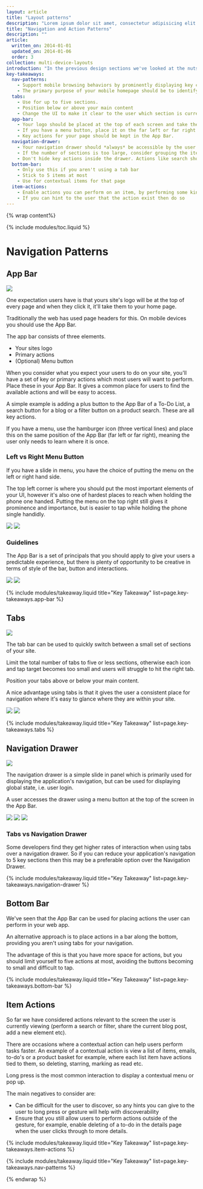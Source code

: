 ```yaml
---
layout: article
title: "Layout patterns"
description: "Lorem ipsum dolor sit amet, consectetur adipisicing elit."
title: "Navigation and Action Patterns"
description: ""
article:
  written_on: 2014-01-01
  updated_on: 2014-01-06
  order: 3
collection: multi-device-layouts
introduction: "In the previous design sections we've looked at the nuts and bolts which make up a responsive layout as well as some of the common techniques to have responsive content. This article will cover how we apply this to navigation."
key-takeaways:
  nav-patterns:
    - Support mobile browsing behaviors by prominently displaying key calls-to-action on the main screen.
    - The primary purpose of your mobile homepage should be to identify users’ needs and guide them to the right place.
  tabs:
    - Use for up to five sections.
    - Position below or above your main content
    - Change the UI to make it clear to the user which section is current selected
  app-bar:
    - Your logo should be placed at the top of each screen and take the user back to the homepage.
    - If you have a menu button, place it on the far left or far right of the App Bar and keep it in the same place.
    - Key actions for your page should be kept in the App Bar.
  navigation-drawer:
    - Your navigation drawer should *always* be accessible by the user
    - If the number of sections is too large, consider grouping the items and expanding / contracting the groups. Avoid overwhelming your users.
    - Don't hide key actions inside the drawer. Actions like search should be prominently on the home page, not hidden in the drawer.
  bottom-bar:
    - Only use this if you aren't using a tab bar
    - Stick to 5 items at most
    - Use for contextual items for that page
  item-actions:
    - Enable actions you can perform on an item, by performing some kind of user interaction
    - If you can hint to the user that the action exist then do so
---
```


{% wrap content%}

{% include modules/toc.liquid %}

# Navigation Patterns

## App Bar

<a href="/web/essentials/resources/samples/the-essentials/multi-device-layouts/layout-patterns/appbar-sample1.html"><img class="g-medium--full g-wide--full" src="images/appbar.png"></a>

<div style="clear: both;"></div>

One expectation users have is that yours site's logo will be at the top of every page and when they click it, it'll take them to your home page.

Traditionally the web has used page headers for this. On mobile devices you should use the App Bar.

The app bar consists of three elements.

- Your sites logo
- Primary actions
- (Optional) Menu button

When you consider what you expect your users to do on your site, you'll have a set of key or primary actions which most users will want to perform. Place these in your App Bar. It gives a common place for users to find the available actions and will be easy to access.

A simple example is adding a plus button to the App Bar of a To-Do List, a search button for a blog or a filter button on a product search. These are all key actions.

If you have a menu, use the hamburger icon (three vertical lines) and place this on the same position of the App Bar (far left or far right), meaning the user only needs to learn where it is once.

### Left vs Right Menu Button

If you have a slide in menu, you have the choice of putting the menu on the left or right hand side.

The top left corner is where you should put the most important elements of your UI, however it's also one of  hardest places to reach when holding the phone one handed. Putting the menu on the top right still gives it prominence and importance, but is easier to tap while holding the phone single handidly.

<a href="/web/essentials/resources/samples/the-essentials/multi-device-layouts/layout-patterns/appbar-sample1.html"><img class="g--half" src="images/appbar-menu-left.png"></a>
<a href="/web/essentials/resources/samples/the-essentials/multi-device-layouts/layout-patterns/appbar-sample2.html"><img class="g--half g--last" src="images/appbar-menu-right.png"></a>

<div style="clear: both;"></div>

### Guidelines

The App Bar is a set of principals that you should apply to give your users a predictable experience, but there is plenty of opportunity to be creative in terms of style of the bar, button and interactions.

<a href="/web/essentials/resources/samples/the-essentials/multi-device-layouts/layout-patterns/appbar-sample3.html"><img class="g--half" src="images/appbar-alt-1.png"></a>
<a href="/web/essentials/resources/samples/the-essentials/multi-device-layouts/layout-patterns/appbar-sample4.html"><img class="g--half g--last" src="images/appbar-alt-2.png"></a>

<div style="clear: both;"></div>

{% include modules/takeaway.liquid title="Key Takeaway" list=page.key-takeaways.app-bar %}

## Tabs

<a href="/web/essentials/resources/samples/the-essentials/multi-device-layouts/layout-patterns/tabbar-sample1.html"><img class="g-medium--full g-wide--full" src="images/tabbar.png"></a>

<div style="clear: both;"></div>

The tab bar can be used to quickly switch between a small set of sections of your site.

Limit the total number of tabs to five or less sections, otherwise each icon and tap target becomes too small and users will struggle to hit the right tab.

Position your tabs above or below your main content.

A nice advantage using tabs is that it gives the user a consistent place for navigation where it's easy to glance where they are within your site.

<a href="/web/essentials/resources/samples/the-essentials/multi-device-layouts/layout-patterns/tabbar-sample2.html"><img class="g--half" src="images/tabbar-alt-1.png"></a>
<a href="/web/essentials/resources/samples/the-essentials/multi-device-layouts/layout-patterns/tabbar-sample3.html"><img class="g--half g--last" src="images/tabbar-alt-2.png"></a>

<div style="clear: both;"></div>

{% include modules/takeaway.liquid title="Key Takeaway" list=page.key-takeaways.tabs %}

## Navigation Drawer

<a href="/web/essentials/resources/samples/the-essentials/multi-device-layouts/layout-patterns/navdrawer-sample1.html"><img class="g-medium--full g-wide--full" src="images/navdrawer.png"></a>

<div style="clear: both;"></div>

The navigation drawer is a simple slide in panel which is primarily used for displaying the application's navigation, but can be used for displaying global state, i.e. user login.

A user accesses the drawer using a menu button at the top of the screen in the App Bar.

<a href="/web/essentials/resources/samples/the-essentials/multi-device-layouts/layout-patterns/navdrawer-sample2.html"><img class="g--third" src="images/navdrawer-alt-1.png"></a>
<a href="/web/essentials/resources/samples/the-essentials/multi-device-layouts/layout-patterns/navdrawer-sample3.html"><img class="g--third" src="images/navdrawer-alt-2.png"></a>
<a href="/web/essentials/resources/samples/the-essentials/multi-device-layouts/layout-patterns/navdrawer-sample4.html"><img class="g--third g--last" src="images/navdrawer-alt-3.png"></a>

<div style="clear: both;"></div>

### Tabs vs Navigation Drawer

Some developers find they get higher rates of interaction when using tabs over a navigation drawer. So if you can reduce your application's navigation to 5 key sections then this may be a preferable option over the Navigation Drawer.

<div style="clear: both;"></div>

{% include modules/takeaway.liquid title="Key Takeaway" list=page.key-takeaways.navigation-drawer %}

## Bottom Bar

We've seen that the App Bar can be used for placing actions the user can perform in your web app.

An alternative approach is to place actions in a bar along the bottom, providing you aren't using tabs for your navigation.

The advantage of this is that you have more space for actions, but you should limit yourself to five actions at most, avoiding the buttons becoming to small and difficult to tap.

{% include modules/takeaway.liquid title="Key Takeaway" list=page.key-takeaways.bottom-bar %}

## Item Actions

So far we have considered actions relevant to the screen the user is currently viewing (perform a search or filter, share the current blog post, add a new element etc).

There are occasions where a contextual action can help users perform tasks faster. An example of a contextual action is view a list of items, emails, to-do's or a product basket for example, where each list item have actions tied to them, so deleting, starring, marking as read etc.

Long press is the most common interaction to display a contextual menu or pop up.

The main negatives to consider are:

- Can be difficult for the user to discover, so any hints you can give to the user to long press or gesture will help with discoverability
- Ensure that you still allow users to perform actions outside of the gesture, for example, enable deleting of a to-do in the details page when the user clicks through to more details.

{% include modules/takeaway.liquid title="Key Takeaway" list=page.key-takeaways.item-actions %}

{% include modules/takeaway.liquid title="Key Takeaway" list=page.key-takeaways.nav-patterns %}

{% endwrap %}

